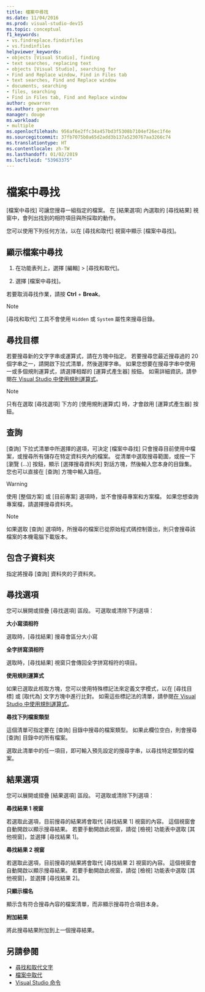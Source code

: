 ```yaml
---
title: 檔案中尋找
ms.date: 11/04/2016
ms.prod: visual-studio-dev15
ms.topic: conceptual
f1_keywords:
- vs.findreplace.findinfiles
- vs.findinfiles
helpviewer_keywords:
- objects [Visual Studio], finding
- text searches, replacing text
- objects [Visual Studio], searching for
- Find and Replace window, Find in Files tab
- text searches, Find and Replace window
- documents, searching
- files, searching
- Find in Files tab, Find and Replace window
author: gewarren
ms.author: gewarren
manager: douge
ms.workload:
- multiple
ms.openlocfilehash: 956af6e2ffc34a457bd3f5308b7104ef26ec1f4e
ms.sourcegitcommit: 37fb7075b0a65d2add3b137a5230767aa3266c74
ms.translationtype: HT
ms.contentlocale: zh-TW
ms.lasthandoff: 01/02/2019
ms.locfileid: "53963375"
---
```

# <a name="find-in-files"></a>檔案中尋找

[檔案中尋找] 可讓您搜尋一組指定的檔案。 在 [結果選項] 內選取的 [尋找結果] 視窗中，會列出找到的相符項目與所採取的動作。

您可以使用下列任何方法，以在 [尋找和取代] 視窗中顯示 [檔案中尋找]。

## <a name="to-display-find-in-files"></a>顯示檔案中尋找

1. 在功能表列上，選擇 [編輯] > [尋找和取代]。

1. 選擇 [檔案中尋找]。

若要取消尋找作業，請按 **Ctrl** + **Break**。

> [!NOTE]
> [尋找和取代] 工具不會使用 `Hidden` 或 `System` 屬性來搜尋目錄。

## <a name="find-what"></a>尋找目標

若要搜尋新的文字字串或運算式，請在方塊中指定。 若要搜尋您最近搜尋過的 20 個字串之一，請開啟下拉式清單，然後選擇字串。 如果您想要在搜尋字串中使用一或多個規則運算式，請選擇相鄰的 [運算式產生器] 按鈕。 如需詳細資訊，請參閱[在 Visual Studio 中使用規則運算式](../ide/using-regular-expressions-in-visual-studio.md)。

> [!NOTE]
> 只有在選取 [尋找選項] 下方的 [使用規則運算式] 時，才會啟用 [運算式產生器] 按鈕。

## <a name="look-in"></a>查詢

[查詢] 下拉式清單中所選擇的選項，可決定 [檔案中尋找] 只會搜尋目前使用中檔案，或搜尋所有儲存在特定資料夾內的檔案。 從清單中選取搜尋範圍，或按一下 [瀏覽 (...)] 按鈕，顯示 [選擇搜尋資料夾] 對話方塊，然後輸入您本身的目錄集。 您也可以直接在 [查詢] 方塊中輸入路徑。

> [!WARNING]
> 使用 [整個方案] 或 [目前專案] 選項時，並不會搜尋專案和方案檔。 如果您想查詢專案檔，請選擇搜尋資料夾。

> [!NOTE]
> 如果選取 [查詢] 選項時，所搜尋的檔案已從原始程式碼控制簽出，則只會搜尋該檔案的本機電腦下載版本。

## <a name="include-subfolders"></a>包含子資料夾

指定將搜尋 [查詢] 資料夾的子資料夾。

## <a name="find-options"></a>尋找選項

您可以展開或摺疊 [尋找選項] 區段。 可選取或清除下列選項：

**大小寫須相符**

選取時，[尋找結果] 搜尋會區分大小寫

**全字拼寫須相符**

選取時，[尋找結果] 視窗只會傳回全字拼寫相符的項目。

**使用規則運算式**

如果已選取此核取方塊，您可以使用特殊標記法來定義文字模式，以在 [尋找目標] 或 [取代為] 文字方塊中進行比對。 如需這些標記法的清單，請參閱[在 Visual Studio 中使用規則運算式](../ide/using-regular-expressions-in-visual-studio.md)。

**尋找下列檔案類型**

這個清單可指定要在 [查詢] 目錄中搜尋的檔案類型。 如果此欄位空白，則會搜尋 [查詢] 目錄中的所有檔案。

選取此清單中的任一項目，即可輸入預先設定的搜尋字串，以尋找特定類型的檔案。

## <a name="result-options"></a>結果選項

您可以展開或摺疊 [結果選項] 區段。 可選取或清除下列選項：

**尋找結果 1 視窗**

若選取此選項，目前搜尋的結果將會取代 [尋找結果 1] 視窗的內容。 這個視窗會自動開啟以顯示搜尋結果。 若要手動開啟此視窗，請從 [檢視] 功能表中選取 [其他視窗]，並選擇 [尋找結果 1]。

**尋找結果 2 視窗**

若選取此選項，目前搜尋的結果將會取代 [尋找結果 2] 視窗的內容。 這個視窗會自動開啟以顯示搜尋結果。 若要手動開啟此視窗，請從 [檢視] 功能表中選取 [其他視窗]，並選擇 [尋找結果 2]。

**只顯示檔名**

顯示含有符合搜尋內容的檔案清單，而非顯示搜尋符合項目本身。

**附加結果**

將此搜尋結果附加到上一個搜尋結果。

## <a name="see-also"></a>另請參閱

- [尋找和取代文字](../ide/finding-and-replacing-text.md)
- [檔案中取代](../ide/replace-in-files.md)
- [Visual Studio 命令](../ide/reference/visual-studio-commands.md)